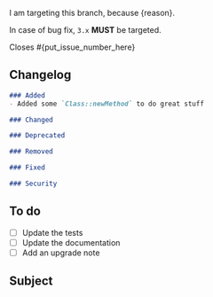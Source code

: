 <!-- THE PR TEMPLATE IS NOT AN OPTION. DO NOT DELETE IT, MAKE SURE YOU READ AND EDIT IT! -->

<!--
    Show us you choose the right branch.
    Different branches are used for different things :
    - 3.x is for everything backwards compatible, like patches, features and deprecation notices
    - master is for deprecation removals and other changes that cannot be done without a BC-break
    More details here: https://github.com/sonata-project/SonataBlockBundle/blob/3.x/CONTRIBUTING.md#the-base-branch
-->
I am targeting this branch, because {reason}.

In case of bug fix, `3.x` **MUST** be targeted.

<!--
    Specify which issues will be fixed/closed.
    Remove it if this is not related.
-->

Closes #{put_issue_number_here}

## Changelog

<!-- MANDATORY
    Fill the changelog part inside the code block.
    Follow this schema: http://keepachangelog.com/
-->

<!-- REMOVE EMPTY SECTIONS -->
```markdown
### Added
- Added some `Class::newMethod` to do great stuff

### Changed

### Deprecated

### Removed

### Fixed

### Security
```

## To do

<!--
    If this is a work in progress, COMPLETE and ADD needed tasks.
    You can add as many tasks as you want.
    If some are not relevant, just REMOVE them.
-->

- [ ] Update the tests
- [ ] Update the documentation
- [ ] Add an upgrade note

## Subject

<!-- Describe your Pull Request content here -->
